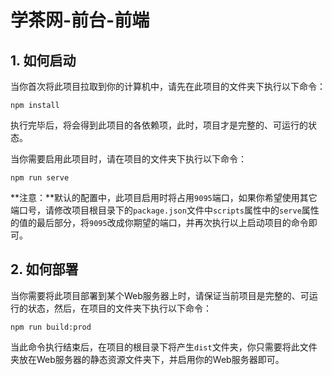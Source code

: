 # 学茶网-前台-前端

## 1. 如何启动

当你首次将此项目拉取到你的计算机中，请先在此项目的文件夹下执行以下命令：

```
npm install
```

执行完毕后，将会得到此项目的各依赖项，此时，项目才是完整的、可运行的状态。

当你需要启用此项目时，请在项目的文件夹下执行以下命令：

```
npm run serve
```

**注意：**默认的配置中，此项目启用时将占用`9095`端口，如果你希望使用其它端口号，请修改项目根目录下的`package.json`文件中`scripts`属性中的`serve`属性的值的最后部分，将`9095`改成你期望的端口，并再次执行以上启动项目的命令即可。

## 2. 如何部署

当你需要将此项目部署到某个Web服务器上时，请保证当前项目是完整的、可运行的状态，然后，在项目的文件夹下执行以下命令：

```
npm run build:prod
```

当此命令执行结束后，在项目的根目录下将产生`dist`文件夹，你只需要将此文件夹放在Web服务器的静态资源文件夹下，并启用你的Web服务器即可。
